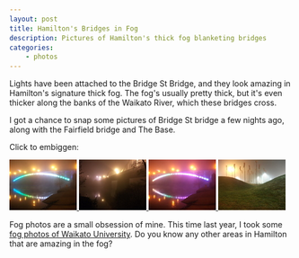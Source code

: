 ```yaml
---
layout: post
title: Hamilton's Bridges in Fog
description: Pictures of Hamilton's thick fog blanketing bridges
categories:
    - photos
---
```


Lights have been attached to the Bridge St Bridge, and they look amazing in
Hamilton's signature thick fog. The fog's usually pretty thick, but it's even
thicker along the banks of the Waikato River, which these bridges cross.

I got a chance to snap some pictures of Bridge St bridge a few nights ago,
along with the Fairfield bridge and The Base.

Click to embiggen:

<div class="gallery">
<a href="/images/bridgefog/bridge-st-blue.jpg" title="Bridge St Bridge, Hamilton">
    <img src="/images/bridgefog/bridge-st-blue-thumb.jpg" width="120" height="90" />
</a>
<a href="/images/bridgefog/fairfield-bridge.jpg" title="Fairfield Bridge, Hamilton">
    <img src="/images/bridgefog/fairfield-bridge-thumb.jpg" width="120" height="90" />
</a>
<a href="/images/bridgefog/bridge-st-pink.jpg" title="Bridge St Bridge, Hamilton">
    <img src="/images/bridgefog/bridge-st-pink-thumb.jpg" width="120" height="90" />
</a>
<a href="/images/bridgefog/thebase.jpg" title="The Base Shopping Centre, Te Rapa, Hamilton">
    <img src="/images/bridgefog/thebase-thumb.jpg" width="120" height="90" />
</a>
</div>

Fog photos are a small obsession of mine. This time last year, I took some 
[fog photos of Waikato University](/fog/). Do you know any other areas in
Hamilton that are amazing in the fog?
